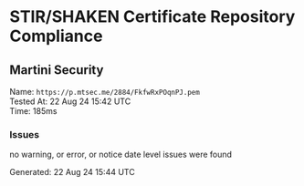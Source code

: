 # STIR/SHAKEN Certificate Repository Compliance

## Martini Security

Name: `https://p.mtsec.me/2884/FkfwRxPOqnPJ.pem`\
Tested At: 22 Aug 24 15:42 UTC\
Time: 185ms

### Issues

no warning, or error, or notice date level issues were found

Generated: 22 Aug 24 15:44 UTC